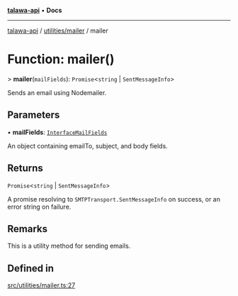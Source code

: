 [**talawa-api**](../../../README.md) • **Docs**

***

[talawa-api](../../../modules.md) / [utilities/mailer](../README.md) / mailer

# Function: mailer()

\> **mailer**(`mailFields`): `Promise`\<`string` \| `SentMessageInfo`\>

Sends an email using Nodemailer.

## Parameters

• **mailFields**: [`InterfaceMailFields`](../interfaces/InterfaceMailFields.md)

An object containing emailTo, subject, and body fields.

## Returns

`Promise`\<`string` \| `SentMessageInfo`\>

A promise resolving to `SMTPTransport.SentMessageInfo` on success, or an error string on failure.

## Remarks

This is a utility method for sending emails.

## Defined in

[src/utilities/mailer.ts:27](https://github.com/PalisadoesFoundation/talawa-api/blob/60937520d7a29ccf883a9c6a7c2d186bae92a81b/src/utilities/mailer.ts#L27)
